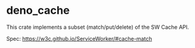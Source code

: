 # deno_cache

This crate implements a subset (match/put/delete) of the SW Cache API.

Spec: https://w3c.github.io/ServiceWorker/#cache-match
